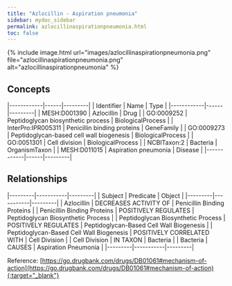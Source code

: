 ```yaml
---
title: "Azlocillin - Aspiration pneumonia"
sidebar: mydoc_sidebar
permalink: azlocillinaspirationpneumonia.html
toc: false 
---
```


{% include image.html url="images/azlocillinaspirationpneumonia.png" file="azlocillinaspirationpneumonia.png" alt="azlocillinaspirationpneumonia" %}

## Concepts

|------------|------|---------|
| Identifier | Name | Type    |
|------------|------|---------|
| MESH:D001390 | Azlocillin | Drug |
| GO:0009252 | Peptidoglycan biosynthetic process | BiologicalProcess |
| InterPro:IPR005311 | Penicillin binding proteins | GeneFamily |
| GO:0009273 | Peptidoglycan-based cell wall biogenesis | BiologicalProcess |
| GO:0051301 | Cell division | BiologicalProcess |
| NCBITaxon:2 | Bacteria | OrganismTaxon |
| MESH:D011015 | Aspiration pneumonia | Disease |
|------------|------|---------|

## Relationships

|---------|-----------|---------|
| Subject | Predicate | Object  |
|---------|-----------|---------|
| Azlocillin | DECREASES ACTIVITY OF | Penicillin Binding Proteins |
| Penicillin Binding Proteins | POSITIVELY REGULATES | Peptidoglycan Biosynthetic Process |
| Peptidoglycan Biosynthetic Process | POSITIVELY REGULATES | Peptidoglycan-Based Cell Wall Biogenesis |
| Peptidoglycan-Based Cell Wall Biogenesis | POSITIVELY CORRELATED WITH | Cell Division |
| Cell Division | IN TAXON | Bacteria |
| Bacteria | CAUSES | Aspiration Pneumonia |
|---------|-----------|---------|

Reference: [https://go.drugbank.com/drugs/DB01061#mechanism-of-action](https://go.drugbank.com/drugs/DB01061#mechanism-of-action){:target="_blank"}